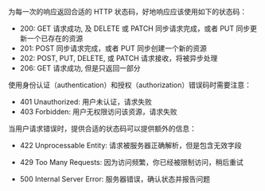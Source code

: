 为每一次的响应返回合适的 HTTP 状态码，好地响应应该使用如下的状态码：

- 200: GET 请求成功, 及 DELETE 或 PATCH 同步请求完成，或者 PUT 同步更新一个已存在的资源
- 201: POST 同步请求完成，或者 PUT 同步创建一个新的资源
- 202: POST, PUT, DELETE, 或 PATCH 请求接收，将被异步处理
- 206: GET 请求成功, 但是只返回一部分

使用身份认证（authentication）和授权（authorization）错误码时需要注意：

- 401 Unauthorized: 用户未认证，请求失败
- 403 Forbidden: 用户无权限访问该资源，请求失败

当用户请求错误时，提供合适的状态码可以提供额外的信息：
- 422 Unprocessable Entity: 请求被服务器正确解析，但是包含无效字段
- 429 Too Many Requests: 因为访问频繁，你已经被限制访问，稍后重试

- 500 Internal Server Error: 服务器错误，确认状态并报告问题
